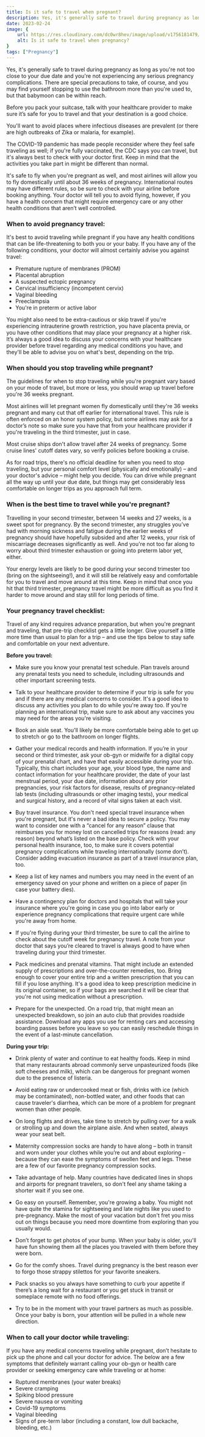 ```yaml
---
title: Is it safe to travel when pregnant?
description: Yes, it's generally safe to travel during pregnancy as long as you're not too close to your due date and you're not experiencing any serious pregnancy complications. There are special precautions to take, of course, and ...
date: 2023-02-24
image: {
    url: https://res.cloudinary.com/dc0wr8hev/image/upload/v1756181479/Is_it_safe_to_travel_when_pregnant_rhfamq.jpg ,
    alt: Is it safe to travel when pregnancy?
}
tags: ["Pregnancy"]
---
```

Yes, it's generally safe to travel during pregnancy as long as you're not too close to your due date and you're not experiencing any serious pregnancy complications. There are special precautions to take, of course, and you may find yourself stopping to use the bathroom more than you're used to, but that babymoon can be within reach.

Before you pack your suitcase, talk with your healthcare provider to make sure it’s safe for you to travel and that your destination is a good choice. 

You'll want to avoid places where infectious diseases are prevalent (or there are high outbreaks of Zika or malaria, for example). 

The COVID-19 pandemic has made people reconsider where they feel safe traveling as well; if you're fully vaccinated, the CDC says you can travel, but it's always best to check with your doctor first.
Keep in mind that the activities you take part in might be different than normal.

<!-- ![travel while pregnant](https://img1.wsimg.com/isteam/ip/7d906beb-bc9b-4377-9b06-b22a3566899c/download.jpeg-30.jpg/:/cr=t:0%25,l:0%25,w:100%25,h:100%25/rs=w:1280) -->

It's safe to fly when you're pregnant as well, and most airlines will allow you to fly domestically until about 36 weeks of pregnancy. International routes may have different rules, so be sure to check with your airline before booking anything. Your doctor will tell you to avoid flying, however, if you have a health concern that might require emergency care or any other health conditions that aren’t well controlled.

### When to avoid pregnancy travel:

It's best to avoid traveling while pregnant if you have any health conditions that can be life-threatening to both you or your baby. If you have any of the following conditions, your doctor will almost certainly advise you against travel:

- Premature rupture of membranes (PROM)
- Placental abruption 
- A suspected ectopic pregnancy
- Cervical insufficiency (incompetent
 cervix)
- Vaginal bleeding
- Preeclampsia
- You're in preterm or active labor

You might also need to be extra-cautious or skip travel if you're experiencing intrauterine growth restriction, you have placenta previa, or you have other conditions that may place your pregnancy at a higher risk. It’s always a good idea to discuss your concerns with your healthcare provider before travel regarding any medical conditions you have, and they'll be able to advise you on what's best, depending on the trip.

### When should you stop traveling while pregnant?

The guidelines for when to stop traveling while you're pregnant vary based on your mode of travel, but more or less, you should wrap up travel before you're 36 weeks pregnant.

Most airlines will let pregnant women fly domestically until they're 36 weeks pregnant  and many cut that off earlier for international travel. This rule is often enforced on an honor system policy, but some airlines may ask for a doctor’s note so make sure you have that from your healthcare provider if you're traveling in the third trimester, just in case.

Most cruise ships don't allow travel after 24 weeks of pregnancy. Some cruise lines' cutoff dates vary, so verify policies before booking a cruise.

As for road trips, there's no official deadline for when you need to stop traveling, but your personal comfort level (physically and emotionally) – and your doctor's advice – might help you decide. You can drive while pregnant all the way up until your due date, but things may get considerably less comfortable on longer trips as you approach full term.  

### When is the best time to travel while you're pregnant? 

Travelling in your second trimester, between 14 weeks and 27 weeks, is a sweet spot for pregnancy. By the second trimester, any struggles you’ve had with morning sickness and fatigue during the earlier weeks of pregnancy should have hopefully subsided and after 12 weeks, your risk of miscarriage decreases significantly as well. And you're not too far along to worry about third trimester exhaustion or going into preterm labor yet, either.

Your energy levels are likely to be good during your second trimester too (bring on the sightseeing!), and it will still be relatively easy and comfortable for you to travel and move around at this time. Keep in mind that once you hit that third trimester, pregnancy travel might be more difficult as you find it harder to move around and stay still for long periods of time.

### Your pregnancy travel checklist:

Travel of any kind requires advance preparation, but when you're pregnant and traveling, that pre-trip checklist gets a little longer. Give yourself a little more time than usual to plan for a trip – and use the tips below to stay safe and comfortable on your next adventure.

**Before you travel:**

- Make sure you know your prenatal test schedule. Plan travels around any prenatal tests you need to schedule, including ultrasounds and other important screening tests.


- Talk to your healthcare provider to determine if your trip is safe for you and if there are any medical concerns to consider. It's a good idea to discuss any activities you plan to do while you're away too. If you're planning an international trip, make sure to ask about any vaccines you may need for the areas you're visiting.


- Book an aisle seat. You'll likely be more comfortable being able to get up to stretch or go to the bathroom on longer flights.


- Gather your medical records and health information. If you’re in your second or third trimester, ask your ob-gyn or midwife for a digital copy of your prenatal chart, and have that easily accessible during your trip. Typically, this chart includes your age, your blood type, the name and contact information for your healthcare provider, the date of your last menstrual period, your due date, information about any prior pregnancies, your risk factors for disease, results of pregnancy-related lab tests (including ultrasounds or other imaging tests), your medical and surgical history, and a record of vital signs taken at each visit.


- Buy travel insurance. You don't need special travel insurance when you're pregnant, but it's never a bad idea to secure a policy. You may want to consider one with a “cancel for any reason” clause that reimburses you for money lost on cancelled trips for reasons (read: any reason) beyond what’s listed on the base policy. Check with your personal health insurance, too, to make sure it covers potential pregnancy complications while traveling internationally (some don’t). Consider adding evacuation insurance as part of a travel insurance plan, too.

- Keep a list of key names and numbers you may need in the event of an emergency saved on your phone and written on a piece of paper (in case your battery dies).

- Have a contingency plan for doctors and hospitals that will take your insurance where you're going in case you go into labor early or experience pregnancy complications that require urgent care while you're away from home.


- If you're flying during your third trimester, be sure to call the airline to check about the cutoff week for pregnancy travel. A note from your doctor that says you’re cleared to travel is always good to have when traveling during your third trimester.

- Pack medicines and prenatal vitamins. That might include an extended supply of prescriptions and over-the-counter remedies, too. Bring enough to cover your entire trip and a written prescription that you can fill if you lose anything. It's a good idea to keep prescription medicine in its original container, so if your bags are searched it will be clear that you're not using medication without a prescription.

- Prepare for the unexpected. On a road trip, that might mean an unexpected breakdown, so join an auto club that provides roadside assistance. Download any apps you use for renting cars and accessing boarding passes before you leave so you can easily reschedule things in the event of a last-minute cancellation.

**During your trip:** 


- Drink plenty of water and continue to eat healthy foods. Keep in mind that many restaurants abroad commonly serve unpasteurized foods (like soft cheeses and milk), which can be dangerous for pregnant women due to the presence of listeria.

- Avoid eating raw or undercooked meat or fish, drinks with ice (which may be contaminated), non-bottled water, and other foods that can cause traveler's diarrhea, which can be more of a problem for pregnant women than other people.

- On long flights and drives, take time to stretch by pulling over for a walk or strolling up and down the airplane aisle. And when seated, always wear your seat belt.

- Maternity compression socks are handy to have along – both in transit and worn under your clothes while you’re out and about exploring – because they can ease the symptoms of swollen feet and legs. These are a few of our favorite pregnancy compression socks.

- Take advantage of help. Many countries have dedicated lines in shops and airports for pregnant travelers, so don't feel any shame taking a shorter wait if you see one.

- Go easy on yourself. Remember, you're growing a baby. You might not have quite the stamina for sightseeing and late nights like you used to pre-pregnancy. Make the most of your vacation but don't fret you miss out on things because you need more downtime from exploring than you usually would.

- Don’t forget to get photos of your bump. When your baby is older, you'll have fun showing them all the places you traveled with them before they were born.

- Go for the comfy shoes. Travel during pregnancy is the best reason ever to forgo those strappy stilettos for your favorite sneakers.

- Pack snacks so you always have something to curb your appetite if there’s a long wait for a restaurant or you get stuck in transit or someplace remote with no food offerings.

- Try to be in the moment with your travel partners as much as possible. Once your baby is born, your attention will be pulled in a whole new direction.

### When to call your doctor while traveling:

If you have any medical concerns traveling while pregnant, don’t hesitate to pick up the phone and call your doctor for advice. The below are a few symptoms that definitely warrant calling your ob-gyn or health care provider or seeking emergency care while traveling or at home:

- Ruptured membranes (your water breaks)
- Severe cramping
- Spiking blood pressure
- Severe nausea or vomiting
- Covid-19 symptoms
- Vaginal bleeding
- Signs of pre-term labor (including a constant, low dull backache, bleeding, etc.)